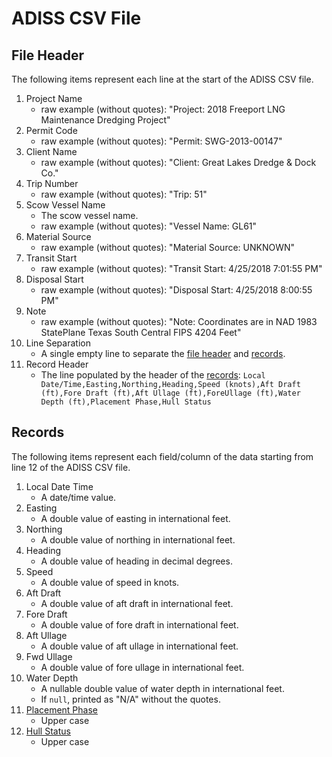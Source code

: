 # ADISS CSV File

## File Header
The following items represent each line at the start of the ADISS CSV file.

1. Project Name
    - raw example (without quotes): "Project: 2018 Freeport LNG Maintenance Dredging Project"
2. Permit Code
    - raw example (without quotes): "Permit: SWG-2013-00147"
3. Client Name
    - raw example (without quotes): "Client: Great Lakes Dredge & Dock Co."
4. Trip Number
    - raw example (without quotes): "Trip: 51"
5. Scow Vessel Name
    - The scow vessel name.
    - raw example (without quotes): "Vessel Name: GL61"
6. Material Source
    - raw example (without quotes): "Material Source: UNKNOWN"
7. Transit Start
    - raw example (without quotes): "Transit Start: 4/25/2018 7:01:55 PM"
8. Disposal Start
    - raw example (without quotes): "Disposal Start: 4/25/2018 8:00:55 PM"
9. Note
    - raw example (without quotes): "Note: Coordinates are in NAD 1983 StatePlane Texas South Central FIPS 4204 Feet"
10. Line Separation
    - A single empty line to separate the [file header](#file-header) and [records](#records).
11. Record Header
    - The line populated by the header of the [records](#records):
    `Local Date/Time,Easting,Northing,Heading,Speed (knots),Aft Draft (ft),Fore Draft (ft),Aft Ullage (ft),ForeUllage (ft),Water Depth (ft),Placement Phase,Hull Status`

## Records
The following items represent each field/column of the data starting from line 12 of the ADISS CSV file.

1. Local Date Time
    - A date/time value.
2. Easting
    - A double value of easting in international feet.
3. Northing
    - A double value of northing in international feet.
4. Heading
    - A double value of heading in decimal degrees.
5. Speed
    - A double value of speed in knots.
6. Aft Draft
    - A double value of aft draft in international feet.
7. Fore Draft
    - A double value of fore draft in international feet.
8. Aft Ullage
    - A double value of aft ullage in international feet.
9. Fwd Ullage
    - A double value of fore ullage in international feet.
10. Water Depth
    - A nullable double value of water depth in international feet.
    - If `null`, printed as "N/A" without the quotes.
11. [Placement Phase](../PlacementPhase.md)
    - Upper case
12. [Hull Status](../HullStatus.md)
    - Upper case